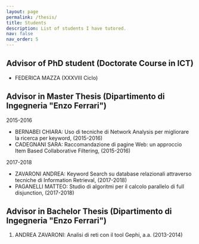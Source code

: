 ```yaml
---
layout: page
permalink: /thesis/
title: Students
description: List of students I have tutored.
nav: false
nav_order: 5
---
```


## Advisor of PhD student (Doctorate Course in ICT)

- FEDERICA MAZZA (XXXVIII Ciclo)

## Advisor in Master Thesis (Dipartimento di Ingegneria "Enzo Ferrari")


2015-2016
- BERNABEI CHIARA: Uso di tecniche di Network Analysis per migliorare la ricerca per keyword, (2015-2016)
- CADEGNANI SARA: Raccomandazione di pagine Web: un approccio Item Based Collaborative Filtering, (2015-2016)

2017-2018
- ZAVARONI ANDREA: Keyword Search su database relazionali attraverso tecniche di Information Retrieval, (2017-2018)
- PAGANELLI MATTEO: Studio di algoritmi per il calcolo parallelo di full disjunction, (2017-2018)

## Advisor in Bachelor Thesis (Dipartimento di Ingegneria "Enzo Ferrari")

1.  ANDREA ZAVARONI: Analisi di reti con il tool Gephi, a.a. (2013-2014)

